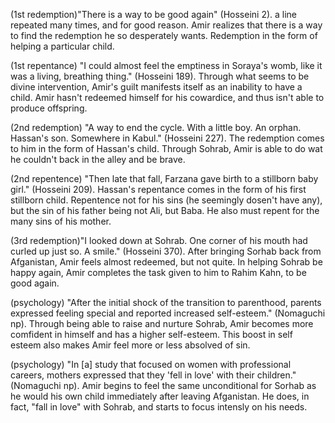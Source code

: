 (1st redemption)"There is a way to be good again" (Hosseini 2). a line repeated many times, and for good reason. Amir realizes that there is a way to find the redemption he so desperately wants. Redemption in the form of helping a particular child. 

(1st repentance) "I could almost feel the emptiness in Soraya's womb, like it was a living, breathing thing." (Hosseini 189). Through what seems to be divine intervention, Amir's guilt manifests itself as an inability to have a child. Amir hasn't redeemed himself for his cowardice, and thus isn't able to produce offspring. 

(2nd redemption) "A way to end the cycle. With a little boy. An orphan. Hassan's son. Somewhere in Kabul." (Hosseini 227). The redemption comes to him in the form of Hassan's child. Through Sohrab, Amir is able to do wat he couldn't back in the alley and be brave. 

(2nd repentence) "Then late that fall, Farzana gave birth to a stillborn baby girl." (Hosseini 209). Hassan's repentance comes in the form of his first stillborn child. Repentence not for his sins (he seemingly dosen't have any), but the sin of his father being not Ali, but Baba. He also must repent for the many sins of his mother. 

(3rd redemption)"I looked down at Sohrab. One corner of his mouth had curled up just so. A smile." (Hosseini 370). After bringing Sorhab back from Afganistan, Amir feels almost redeemed, but not quite. In helping Sohrab be happy again, Amir completes the task given to him to Rahim Kahn, to be good again. 

(psychology) "After the initial shock of the transition to parenthood, parents expressed feeling special and reported increased self-esteem." (Nomaguchi np). Through being able to raise and nurture Sohrab, Amir becomes more comfident in himself and has a higher self-esteem. This boost in self esteem also makes Amir feel more or less absolved of sin.

(psychology) "In [a] study that focused on women with professional careers, mothers expressed that they 'fell in love' with their children." (Nomaguchi np). Amir begins to feel the same unconditional for Sorhab as he would his own child immediately after leaving Afganistan. He does, in fact, "fall in love" with Sohrab, and starts to focus intensly on his needs. 
